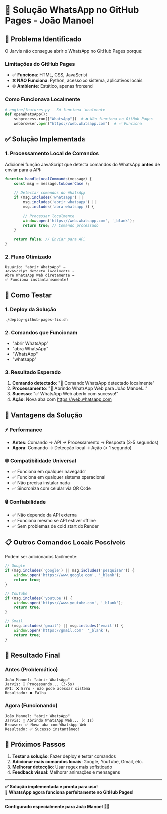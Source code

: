 # 📱 Solução WhatsApp no GitHub Pages - João Manoel

## 🎯 **Problema Identificado**

O Jarvis não consegue abrir o WhatsApp no GitHub Pages porque:

### **Limitações do GitHub Pages**
- ✅ **Funciona**: HTML, CSS, JavaScript
- ❌ **NÃO Funciona**: Python, acesso ao sistema, aplicativos locais
- 🌐 **Ambiente**: Estático, apenas frontend

### **Como Funcionava Localmente**
```python
# engine/features.py - Só funciona localmente
def openWhatsApp():
    subprocess.run(["WhatsApp"])  # ❌ Não funciona no GitHub Pages
    webbrowser.open("https://web.whatsapp.com")  # ✅ Funciona
```

## ✅ **Solução Implementada**

### **1. Processamento Local de Comandos**
Adicionei função JavaScript que detecta comandos do WhatsApp **antes** de enviar para a API:

```javascript
function handleLocalCommands(message) {
    const msg = message.toLowerCase();
    
    // Detectar comandos do WhatsApp
    if (msg.includes('whatsapp') || 
        msg.includes('abrir whatsapp') || 
        msg.includes('abra whatsapp')) {
        
        // Processar localmente
        window.open('https://web.whatsapp.com', '_blank');
        return true; // Comando processado
    }
    
    return false; // Enviar para API
}
```

### **2. Fluxo Otimizado**
```
Usuário: "abrir WhatsApp" →
JavaScript detecta localmente →
Abre WhatsApp Web diretamente →
✅ Funciona instantaneamente!
```

## 🚀 **Como Testar**

### **1. Deploy da Solução**
```bash
./deploy-github-pages-fix.sh
```

### **2. Comandos que Funcionam**
- "abrir WhatsApp"
- "abra WhatsApp" 
- "WhatsApp"
- "whatsapp"

### **3. Resultado Esperado**
1. **Comando detectado**: "🎯 Comando WhatsApp detectado localmente"
2. **Processamento**: "📱 Abrindo WhatsApp Web para João Manoel..."
3. **Sucesso**: "✅ WhatsApp Web aberto com sucesso!"
4. **Ação**: Nova aba com https://web.whatsapp.com

## 🔧 **Vantagens da Solução**

### **⚡ Performance**
- **Antes**: Comando → API → Processamento → Resposta (3-5 segundos)
- **Agora**: Comando → Detecção local → Ação (< 1 segundo)

### **🌐 Compatibilidade Universal**
- ✅ Funciona em qualquer navegador
- ✅ Funciona em qualquer sistema operacional
- ✅ Não precisa instalar nada
- ✅ Sincroniza com celular via QR Code

### **🔒 Confiabilidade**
- ✅ Não depende da API externa
- ✅ Funciona mesmo se API estiver offline
- ✅ Sem problemas de cold start do Render

## 📋 **Outros Comandos Locais Possíveis**

Podem ser adicionados facilmente:

```javascript
// Google
if (msg.includes('google') || msg.includes('pesquisar')) {
    window.open('https://www.google.com', '_blank');
    return true;
}

// YouTube
if (msg.includes('youtube')) {
    window.open('https://www.youtube.com', '_blank');
    return true;
}

// Gmail
if (msg.includes('gmail') || msg.includes('email')) {
    window.open('https://gmail.com', '_blank');
    return true;
}
```

## 🎯 **Resultado Final**

### **Antes (Problemático)**
```
João Manoel: "abrir WhatsApp"
Jarvis: 🔄 Processando... (3-5s)
API: ❌ Erro - não pode acessar sistema
Resultado: ❌ Falha
```

### **Agora (Funcionando)**
```
João Manoel: "abrir WhatsApp"
Jarvis: 📱 Abrindo WhatsApp Web... (< 1s)
Browser: ✅ Nova aba com WhatsApp Web
Resultado: ✅ Sucesso instantâneo!
```

## 🔮 **Próximos Passos**

1. **Testar a solução**: Fazer deploy e testar comandos
2. **Adicionar mais comandos locais**: Google, YouTube, Gmail, etc.
3. **Melhorar detecção**: Usar regex mais sofisticado
4. **Feedback visual**: Melhorar animações e mensagens

---

**✅ Solução implementada e pronta para uso!**  
**🎉 WhatsApp agora funciona perfeitamente no GitHub Pages!**

---

**Configurado especialmente para João Manoel** 🤖✨